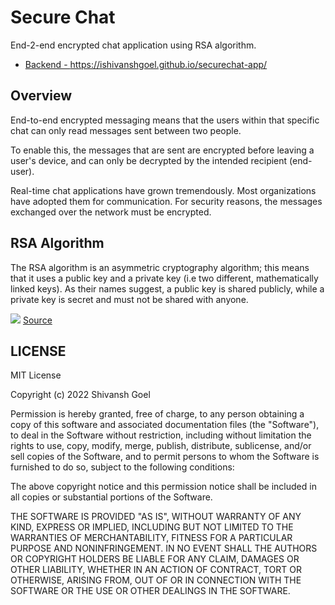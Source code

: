 # Secure Chat
End-2-end encrypted chat application using RSA algorithm.
- <a href="https://ishivanshgoel.github.io/securechat-app/">Backend - https://ishivanshgoel.github.io/securechat-app/</a>

## Overview
End-to-end encrypted messaging means that the users within that specific chat can only read messages sent between two people. 

To enable this, the messages that are sent are encrypted before leaving a user's device, and can only be decrypted by the intended recipient (end-user).

Real-time chat applications have grown tremendously. Most organizations have adopted them for communication. For security reasons, the messages exchanged over the network must be encrypted.

## RSA Algorithm
The RSA algorithm is an asymmetric cryptography algorithm; this means that it uses a public key and a private key (i.e two different, mathematically linked keys). As their names suggest, a public key is shared publicly, while a private key is secret and must not be shared with anyone.

<img src="https://github.com/ishivanshgoel/securechat-app/blob/master/docs/RSA.PNG">
<a href="https://www.educative.io/edpresso/what-is-the-rsa-algorithm">Source</a>


## LICENSE
MIT License

Copyright (c) 2022 Shivansh Goel

Permission is hereby granted, free of charge, to any person obtaining a copy
of this software and associated documentation files (the "Software"), to deal
in the Software without restriction, including without limitation the rights
to use, copy, modify, merge, publish, distribute, sublicense, and/or sell
copies of the Software, and to permit persons to whom the Software is
furnished to do so, subject to the following conditions:

The above copyright notice and this permission notice shall be included in all
copies or substantial portions of the Software.

THE SOFTWARE IS PROVIDED "AS IS", WITHOUT WARRANTY OF ANY KIND, EXPRESS OR
IMPLIED, INCLUDING BUT NOT LIMITED TO THE WARRANTIES OF MERCHANTABILITY,
FITNESS FOR A PARTICULAR PURPOSE AND NONINFRINGEMENT. IN NO EVENT SHALL THE
AUTHORS OR COPYRIGHT HOLDERS BE LIABLE FOR ANY CLAIM, DAMAGES OR OTHER
LIABILITY, WHETHER IN AN ACTION OF CONTRACT, TORT OR OTHERWISE, ARISING FROM,
OUT OF OR IN CONNECTION WITH THE SOFTWARE OR THE USE OR OTHER DEALINGS IN THE
SOFTWARE.
